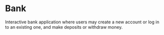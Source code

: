 # Bank
Interactive bank application where users may create a new account or log in to an existing one, and make deposits or withdraw money.
